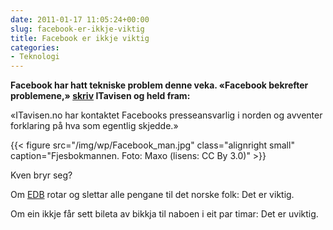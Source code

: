 ```yaml
---
date: 2011-01-17 11:05:24+00:00
slug: facebook-er-ikkje-viktig
title: Facebook er ikkje viktig
categories:
- Teknologi
---
```


**Facebook har hatt tekniske problem denne veka. «Facebook bekrefter problemene,» [skriv](http://www.itavisen.no/860348/facebook-bekrefter-problemene) ITavisen og held fram:**
 
 «ITavisen.no har kontaktet Facebooks presseansvarlig i norden og avventer forklaring på hva som egentlig skjedde.»

<!--more-->

{{< figure src="/img/wp/Facebook_man.jpg" class="alignright small" caption="Fjesbokmannen.  Foto: Maxo (lisens: CC By 3.0)" >}}

Kven bryr seg?

Om [EDB](http://www.edb.com/) rotar og slettar alle pengane til det norske folk: Det er viktig.

Om ein ikkje får sett bileta av bikkja til naboen i eit par timar: Det er uviktig.

